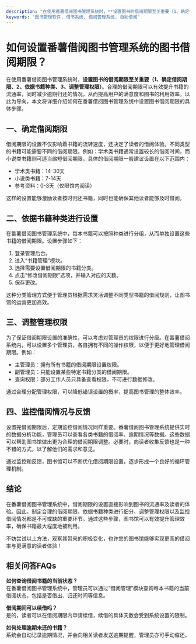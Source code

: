 ```yaml
---
description: "在使用番薯借阅图书管理系统时，**设置图书的借阅期限至关重要（1、确定借阅期限、2、依据书籍种类、3、调整管理权限）**。合理的借阅期限可以有效提升书籍的流通率，同时减少逾期归还的情况，从而提高用户的满意度和图书的利用效率。以此为导向，本文将详细介绍如何在番薯借阅图书管理系统中设置图书借阅期限的具体步骤。"
keywords: "图书管理软件, 借书系统, 借阅管理系统, 自助借阅"
---
```

# 如何设置番薯借阅图书管理系统的图书借阅期限？

在使用番薯借阅图书管理系统时，**设置图书的借阅期限至关重要（1、确定借阅期限、2、依据书籍种类、3、调整管理权限）**。合理的借阅期限可以有效提升书籍的流通率，同时减少逾期归还的情况，从而提高用户的满意度和图书的利用效率。以此为导向，本文将详细介绍如何在番薯借阅图书管理系统中设置图书借阅期限的具体步骤。

## **一、确定借阅期限**

借阅期限的设置不仅影响着书籍的流转速度，还决定了读者的借阅体验。不同类型的书籍可能需要不同的借阅期限。例如：学术类书籍通常设置较长的借阅时间，而小说类书籍则可适当缩短借阅期限。具体的借阅期限一般建议设置在以下范围内：

- 学术类书籍：14-30天
- 小说类书籍：7-14天
- 参考资料：0-3天（仅限馆内阅读）

这样的设置能够激励读者按时归还书籍，同时也能确保其他读者能够及时借阅。

## **二、依据书籍种类进行设置**

在番薯借阅图书管理系统中，每本书籍可以按照种类进行分组，从而单独设置这些书籍的借阅期限。设置步骤如下：

1. 登录管理后台。
2. 进入“书籍管理”模块。
3. 选择需要设置借阅期限的书籍分类。
4. 点击“修改借阅期限”选项，并输入对应的天数。
5. 保存更改。

这种分类管理方式便于管理员根据需求灵活调整不同类型书籍的借阅规则，让图书馆的运营更加高效。

## **三、调整管理权限**

为了保证借阅期限设置的准确性，可以考虑对管理员的权限进行分级。在番薯借阅系统内，可以设置多个管理员，各自拥有不同的操作权限，以便于更好地管理借阅期限。例如：

- 主管理员：拥有所有书籍的借阅期限设置权限。
- 副管理员：只能设置某些特定书籍分类的借阅期限。
- 查询权限：部分工作人员只具备查看权限，不可进行数据修改。

通过合理分配管理权限，可以降低错误设置的概率，提高图书管理的整体效率。

## **四、监控借阅情况与反馈**

设置完借阅期限后，定期监控借阅情况同样重要。番薯借阅图书管理系统提供实时的数据分析功能，管理员可以查看各类书籍的借阅率、逾期情况等数据。这些数据可以帮助图书馆做出更为合理的借阅期限调整。必要时，向读者收集反馈也是一种不错的方式，以了解他们的需求和意见。

通过监控和反馈，图书馆可以不断优化借阅期限设置，逐步形成一个良好的循环管理机制。

## **结论**

在番薯借阅图书管理系统中，借阅期限的设置直接影响到图书的流通率及读者的体验。因此，制定合理的借阅期限、依据书籍种类进行细分、调整管理权限以及监控借阅情况都是不可或缺的重要环节。通过这些步骤，图书馆可以有效提升管理效率，确保书籍最大程度地被利用。

不妨尝试以上方法，观察其带来的积极变化，也许您的图书馆能够实现更高的借阅率与更满意的读者体验！

## 相关问答FAQs

**如何查询借阅书籍的当前状态？**  
在番薯借阅图书管理系统中，管理员可以通过“借阅管理”模块查询每本书籍的当前借阅状态，包括是否借出、归还时间等信息。

**借阅期间可以续借吗？**  
是的，读者可以在借阅期限内申请续借，续借的具体天数会受到系统设置的限制。

**如何处理逾期未还的书籍？**  
系统会自动记录逾期情况，并会向相关读者发送逾期提醒，管理员亦可手动催还。
